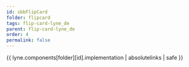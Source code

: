 ```yaml
---
id: sbbFlipCard
folder: flipcard
tags: flip-card-lyne_de
parent: flip-card-lyne_de
order: 4
permalink: false  
---
```

{{ lyne.components[folder][id].implementation | absolutelinks | safe }}


